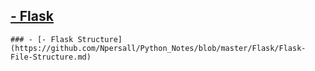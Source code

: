 ## [- Flask](https://github.com/Npersall/Python_Notes/tree/master/Flask)
    ### - [- Flask Structure](https://github.com/Npersall/Python_Notes/blob/master/Flask/Flask-File-Structure.md)
    
